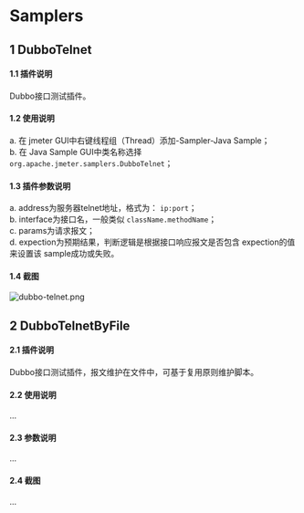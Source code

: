# Samplers
## 1 DubboTelnet
#### 1.1 插件说明
Dubbo接口测试插件。

#### 1.2 使用说明
a. 在 jmeter GUI中右键线程组（Thread）添加-Sampler-Java Sample；  
b. 在 Java Sample GUI中类名称选择 `org.apache.jmeter.samplers.DubboTelnet`；  

#### 1.3 插件参数说明
a. address为服务器telnet地址，格式为： `ip:port`；  
b. interface为接口名，一般类似 `className.methodName`；  
c. params为请求报文；  
d. expection为预期结果，判断逻辑是根据接口响应报文是否包含 expection的值来设置该 sample成功或失败。  

#### 1.4 截图
![dubbo-telnet.png](https://i.loli.net/2019/02/20/5c6cf1e6222aa.png)

## 2 DubboTelnetByFile
#### 2.1 插件说明
Dubbo接口测试插件，报文维护在文件中，可基于复用原则维护脚本。

#### 2.2 使用说明
...

#### 2.3 参数说明
...

#### 2.4 截图
...